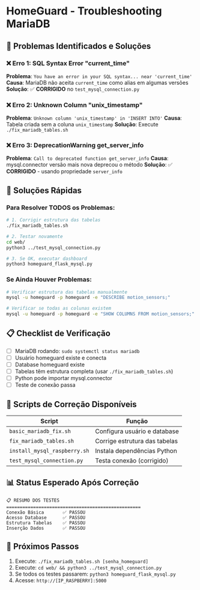 # HomeGuard - Troubleshooting MariaDB

## 🐛 Problemas Identificados e Soluções

### ❌ Erro 1: SQL Syntax Error "current_time"
**Problema**: `You have an error in your SQL syntax... near 'current_time'`
**Causa**: MariaDB não aceita `current_time` como alias em algumas versões
**Solução**: ✅ **CORRIGIDO** no `test_mysql_connection.py`

### ❌ Erro 2: Unknown Column "unix_timestamp"
**Problema**: `Unknown column 'unix_timestamp' in 'INSERT INTO'`
**Causa**: Tabela criada sem a coluna `unix_timestamp`
**Solução**: Execute `./fix_mariadb_tables.sh`

### ❌ Erro 3: DeprecationWarning get_server_info
**Problema**: `Call to deprecated function get_server_info`
**Causa**: mysql.connector versão mais nova deprecou o método
**Solução**: ✅ **CORRIGIDO** - usando propriedade `server_info`

## 🚀 Soluções Rápidas

### Para Resolver TODOS os Problemas:
```bash
# 1. Corrigir estrutura das tabelas
./fix_mariadb_tables.sh

# 2. Testar novamente
cd web/
python3 ../test_mysql_connection.py

# 3. Se OK, executar dashboard
python3 homeguard_flask_mysql.py
```

### Se Ainda Houver Problemas:
```bash
# Verificar estrutura das tabelas manualmente
mysql -u homeguard -p homeguard -e "DESCRIBE motion_sensors;"

# Verificar se todas as colunas existem
mysql -u homeguard -p homeguard -e "SHOW COLUMNS FROM motion_sensors;"
```

## 📋 Checklist de Verificação

- [ ] MariaDB rodando: `sudo systemctl status mariadb`
- [ ] Usuário homeguard existe e conecta
- [ ] Database homeguard existe
- [ ] Tabelas têm estrutura completa (usar `./fix_mariadb_tables.sh`)
- [ ] Python pode importar mysql.connector
- [ ] Teste de conexão passa

## 🔧 Scripts de Correção Disponíveis

| Script | Função |
|--------|---------|
| `basic_mariadb_fix.sh` | Configura usuário e database |
| `fix_mariadb_tables.sh` | Corrige estrutura das tabelas |
| `install_mysql_raspberry.sh` | Instala dependências Python |
| `test_mysql_connection.py` | Testa conexão (corrigido) |

## 📊 Status Esperado Após Correção

```
📋 RESUMO DOS TESTES
==================================================
Conexão Básica       ✅ PASSOU
Acesso Database      ✅ PASSOU  
Estrutura Tabelas    ✅ PASSOU
Inserção Dados       ✅ PASSOU
```

## 🎯 Próximos Passos

1. Execute: `./fix_mariadb_tables.sh [senha_homeguard]`
2. Execute: `cd web/ && python3 ../test_mysql_connection.py`
3. Se todos os testes passarem: `python3 homeguard_flask_mysql.py`
4. Acesse: `http://[IP_RASPBERRY]:5000`
